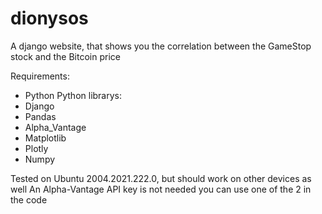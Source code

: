 # dionysos
A django website, that shows you the correlation between the GameStop stock and the Bitcoin price

Requirements:
- Python
Python librarys:
- Django
- Pandas
- Alpha_Vantage
- Matplotlib
- Plotly
- Numpy

Tested on Ubuntu 2004.2021.222.0, but should work on other devices as well
An Alpha-Vantage API key is not needed you can use one of the 2 in the code
